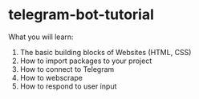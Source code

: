 # telegram-bot-tutorial

What you will learn:
1. The basic building blocks of Websites (HTML, CSS)
2. How to import packages to your project
3. How to connect to Telegram
4. How to webscrape
5. How to respond to user input
